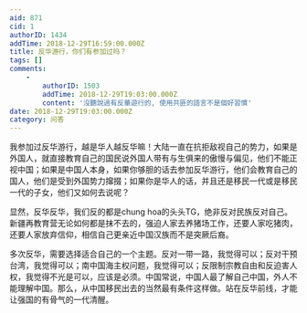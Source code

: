 ```yaml
---
aid: 871
cid: 1
authorID: 1434
addTime: 2018-12-29T16:59:00.000Z
title: 反华游行，你们有参加过吗？
tags: []
comments:
    -
        authorID: 1503
        addTime: 2018-12-29T19:03:00.000Z
        content: '沒聽說過有反華遊行的, 使用共匪的語言不是個好習慣'
date: 2018-12-29T19:03:00.000Z
category: 问答
---
```


我参加过反华游行，越是华人越反华嘛！大陆一直在抗拒敌视自己的势力，如果是外国人，就直接教育自己的国民说外国人带有与生俱来的傲慢与偏见，他们不能正视中国；如果是中国人本身，如果你够胆的话去参加反华游行，他们会教育自己的国人，他们是受到外国势力撺掇；如果你是华人的话，并且还是移民一代或是移民一代的子女，他们又如何去说呢？

显然，反华反华，我们反的都是chung hoa的头头TG，绝非反对民族反对自己。新疆再教育营无论如何都是抹不去的，强迫人家去养猪场工作，还要人家吃猪肉，还要人家放弃信仰，相信自己更亲近中国汉族而不是突厥后裔。

多次反华，需要选择适合自己的一个主题。反对一带一路，我觉得可以；反对干预台湾，我觉得可以；南中国海主权问题，我觉得可以；反限制宗教自由和反迫害人权，我觉得不光是可以，应该是必须。中国常说，中国人最了解自己中国，外人不能理解中国。那么，从中国移民出去的当然最有条件这样做。站在反华前线，才能让强国的有骨气的一代清醒。
